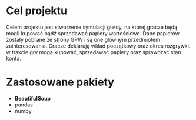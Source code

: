 # Cel projektu

Celem projektu jest stworzenie symulacji giełdy, na której gracze będą mogli kupować bądź sprzedawać papiery wartościowe. Dane papierów zostały pobrane ze
strony GPW i są one głównym przedmiotem zainteresowania. Gracze deklarują wkład początkowy oraz okres rozgrywki. w trakcie gry mogą kupować, sprzedawać papiery
oraz sprawdzać stan konta. 

# Zastosowane pakiety
* **BeautifulSoup**
* pandas
* numpy
